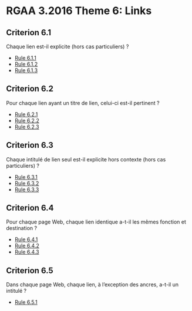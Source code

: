
# RGAA 3.2016 Theme 6: Links

## Criterion 6.1
Chaque lien est-il explicite (hors cas particuliers) ?
* [Rule 6.1.1](Rule-6-1-1.md)
* [Rule 6.1.2](Rule-6-1-2.md)
* [Rule 6.1.3](Rule-6-1-3.md)

## Criterion 6.2
Pour chaque lien ayant un titre de lien, celui-ci est-il pertinent ?
* [Rule 6.2.1](Rule-6-2-1.md)
* [Rule 6.2.2](Rule-6-2-2.md)
* [Rule 6.2.3](Rule-6-2-3.md)

## Criterion 6.3
Chaque intitulé de lien seul est-il explicite hors contexte (hors cas particuliers) ?
* [Rule 6.3.1](Rule-6-3-1.md)
* [Rule 6.3.2](Rule-6-3-2.md)
* [Rule 6.3.3](Rule-6-3-3.md)

## Criterion 6.4
Pour chaque page Web, chaque lien identique a-t-il les mêmes fonction et destination ?
* [Rule 6.4.1](Rule-6-4-1.md)
* [Rule 6.4.2](Rule-6-4-2.md)
* [Rule 6.4.3](Rule-6-4-3.md)

## Criterion 6.5
Dans chaque page Web, chaque lien, à l’exception des ancres, a-t-il un intitulé ?
* [Rule 6.5.1](Rule-6-5-1.md)


